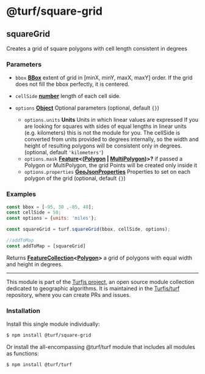 # @turf/square-grid

<!-- Generated by documentation.js. Update this documentation by updating the source code. -->

## squareGrid

Creates a grid of square polygons with cell length consistent in degrees

### Parameters

*   `bbox` **[BBox][1]** extent of grid in \[minX, minY, maxX, maxY] order.  If the grid does not fill the bbox perfectly, it is centered.
*   `cellSide` **[number][2]** length of each cell side.
*   `options` **[Object][3]** Optional parameters (optional, default `{}`)

    *   `options.units` **Units** Units in which linear values are expressed
        If you are looking for squares with sides of equal lengths in linear units (e.g. kilometers) this is not the module for you.
        The cellSide is converted from units provided to degrees internally, so the width and height of resulting polygons will be consistent only in degrees. (optional, default `'kilometers'`)
    *   `options.mask` **[Feature][4]<([Polygon][5] | [MultiPolygon][6])>?** if passed a Polygon or MultiPolygon,
        the grid Points will be created only inside it
    *   `options.properties` **[GeoJsonProperties][4]** Properties to set on each polygon of the grid (optional, default `{}`)

### Examples

```javascript
const bbox = [-95, 30 ,-85, 40];
const cellSide = 50;
const options = {units: 'miles'};

const squareGrid = turf.squareGrid(bbox, cellSide, options);

//addToMap
const addToMap = [squareGrid]
```

Returns **[FeatureCollection][7]<[Polygon][5]>** a grid of polygons with equal width and height in degrees.

[1]: https://tools.ietf.org/html/rfc7946#section-5

[2]: https://developer.mozilla.org/docs/Web/JavaScript/Reference/Global_Objects/Number

[3]: https://developer.mozilla.org/docs/Web/JavaScript/Reference/Global_Objects/Object

[4]: https://tools.ietf.org/html/rfc7946#section-3.2

[5]: https://tools.ietf.org/html/rfc7946#section-3.1.6

[6]: https://tools.ietf.org/html/rfc7946#section-3.1.7

[7]: https://tools.ietf.org/html/rfc7946#section-3.3

<!-- This file is automatically generated. Please don't edit it directly. If you find an error, edit the source file of the module in question (likely index.js or index.ts), and re-run "yarn docs" from the root of the turf project. -->

---

This module is part of the [Turfjs project](https://turfjs.org/), an open source module collection dedicated to geographic algorithms. It is maintained in the [Turfjs/turf](https://github.com/Turfjs/turf) repository, where you can create PRs and issues.

### Installation

Install this single module individually:

```sh
$ npm install @turf/square-grid
```

Or install the all-encompassing @turf/turf module that includes all modules as functions:

```sh
$ npm install @turf/turf
```

